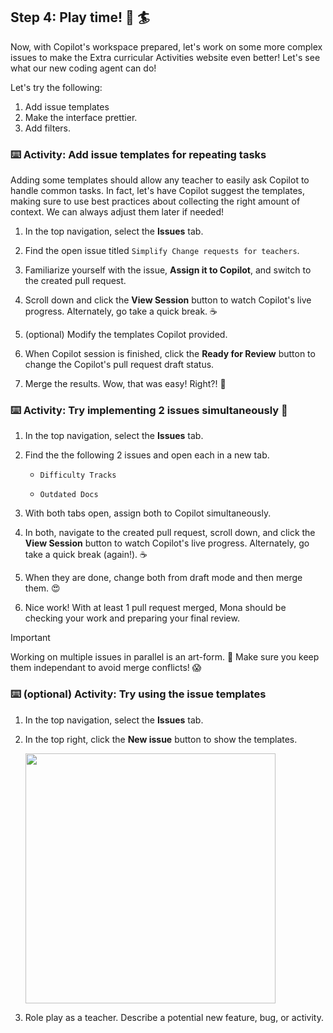 ## Step 4: Play time! 🤾 🏄

Now, with Copilot's workspace prepared, let's work on some more complex issues to make the Extra curricular Activities website even better! Let's see what our new coding agent can do!

Let's try the following:

1. Add issue templates
1. Make the interface prettier.
1. Add filters.

### ⌨️ Activity: Add issue templates for repeating tasks

Adding some templates should allow any teacher to easily ask Copilot to handle common tasks. In fact, let's have Copilot suggest the templates, making sure to use best practices about collecting the right amount of context. We can always adjust them later if needed!

1. In the top navigation, select the **Issues** tab.

1. Find the open issue titled `Simplify Change requests for teachers`.

1. Familiarize yourself with the issue, **Assign it to Copilot**, and switch to the created pull request.

1. Scroll down and click the **View Session** button to watch Copilot's live progress. Alternately, go take a quick break. ☕️

1. (optional) Modify the templates Copilot provided.

1. When Copilot session is finished, click the **Ready for Review** button to change the Copilot's pull request draft status.

1. Merge the results. Wow, that was easy! Right?! 🥹

### ⌨️ Activity: Try implementing 2 issues simultaneously 🤯

1. In the top navigation, select the **Issues** tab.

1. Find the the following 2 issues and open each in a new tab.

   - `Difficulty Tracks`

   - `Outdated Docs`

1. With both tabs open, assign both to Copilot simultaneously.

1. In both, navigate to the created pull request, scroll down, and click the **View Session** button to watch Copilot's live progress. Alternately, go take a quick break (again!). ☕️

1. When they are done, change both from draft mode and then merge them. 😍

1. Nice work! With at least 1 pull request merged, Mona should be checking your work and preparing your final review.

> [!IMPORTANT]
> Working on multiple issues in parallel is an art-form. 🎨
> Make sure you keep them independant to avoid merge conflicts! 😱

### ⌨️ (optional) Activity: Try using the issue templates

1. In the top navigation, select the **Issues** tab.

1. In the top right, click the **New issue** button to show the templates.

   <img width="400" src="https://github.com/user-attachments/assets/a4864ccf-79f1-4990-991c-acc6088fded6"/>

1. Role play as a teacher. Describe a potential new feature, bug, or activity.
